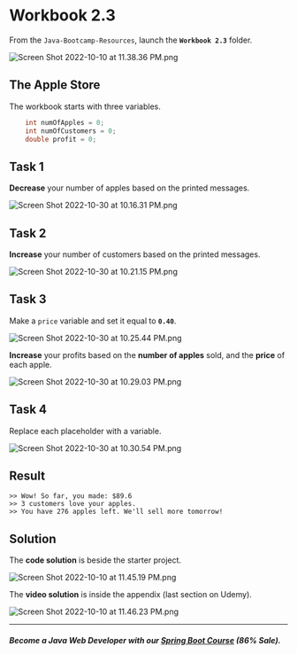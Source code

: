 # Workbook 2.3

From the `Java-Bootcamp-Resources`, launch the **`Workbook 2.3`** folder.

![Screen Shot 2022-10-10 at 11.38.36 PM.png](https://firebasestorage.googleapis.com/v0/b/learnthepart-75aed.appspot.com/o/images%2F7ac7a637-9417-4ea4-a2ca-2b09e22a2292?alt=media&token=dfc582ab-612f-4ae8-bfaf-b15b613fde02)

## The Apple Store
The workbook starts with three variables.

```java
    int numOfApples = 0;
    int numOfCustomers = 0;
    double profit = 0;
```

## **Task 1**

**Decrease** your number of apples based on the printed messages.

![Screen Shot 2022-10-30 at 10.16.31 PM.png](https://firebasestorage.googleapis.com/v0/b/learnthepart-75aed.appspot.com/o/images%2Fd147c705-e2e7-45d7-8f0e-f9e526a93fa3?alt=media&token=f23a9579-f988-4c29-a169-df0006c9acfd)

## **Task 2**

**Increase** your number of customers based on the printed messages.

![Screen Shot 2022-10-30 at 10.21.15 PM.png](https://firebasestorage.googleapis.com/v0/b/learnthepart-75aed.appspot.com/o/images%2F0ce7206e-3aed-4626-a334-02c2b8080161?alt=media&token=789c499c-388e-410b-9b58-2d7d36ec47b9)

## Task 3

Make a `price` variable and set it equal to **`0.40`**.

![Screen Shot 2022-10-30 at 10.25.44 PM.png](https://firebasestorage.googleapis.com/v0/b/learnthepart-75aed.appspot.com/o/images%2Ff47dbee0-5be3-44e6-8e66-fc85468dc2fd?alt=media&token=88bc2e1c-4861-43cc-8e69-d78811768e63)

**Increase** your profits based on the **number of apples** sold, and the **price** of each apple.

![Screen Shot 2022-10-30 at 10.29.03 PM.png](https://firebasestorage.googleapis.com/v0/b/learnthepart-75aed.appspot.com/o/images%2F33fd5ef7-f162-41fb-ad64-3055c518aa0f?alt=media&token=d5c29308-66c6-4461-be56-be89589ca3e7)

## **Task 4**

Replace each placeholder with a variable.

![Screen Shot 2022-10-30 at 10.30.54 PM.png](https://firebasestorage.googleapis.com/v0/b/learnthepart-75aed.appspot.com/o/images%2Fcec281d7-67ba-43a5-a90f-846f7d7a7cda?alt=media&token=65a4451b-4b09-44eb-a57d-e78578004305)

## Result
```
>> Wow! So far, you made: $89.6
>> 3 customers love your apples.
>> You have 276 apples left. We'll sell more tomorrow!
```
## Solution

The **code solution** is beside the starter project.

![Screen Shot 2022-10-10 at 11.45.19 PM.png](https://firebasestorage.googleapis.com/v0/b/learnthepart-75aed.appspot.com/o/images%2F6335f946-e041-4ec4-a9a3-63506cc31db3?alt=media&token=14a2193b-84f2-428e-a0eb-63434ba0cfb2)

The **video solution** is inside the appendix (last section on Udemy).

![Screen Shot 2022-10-10 at 11.46.23 PM.png](https://firebasestorage.googleapis.com/v0/b/learnthepart-75aed.appspot.com/o/images%2F1cc87304-986d-4158-8a78-eba79b0138cd?alt=media&token=3151f5c4-9c0c-4a11-a43a-ed0516c754aa)

-------
##### Become a Java Web Developer with our [Spring Boot Course](https://udemy-redirect-app.herokuapp.com/spring) (86% Sale).